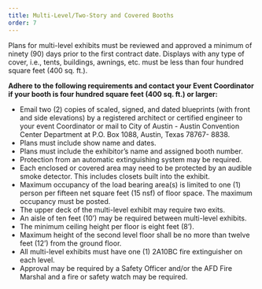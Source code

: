 ```yaml
---
title: Multi-Level/Two-Story and Covered Booths
order: 7
---
```


Plans for multi-level exhibits must be reviewed and approved a minimum of ninety (90) days prior to the first contract date. Displays with any type of cover, i.e., tents, buildings, awnings, etc. must be less than four hundred square feet (400 sq. ft.). 

**Adhere to the following requirements and contact your Event Coordinator if your booth is four hundred square feet (400 sq. ft.) or larger:**
            
- Email two (2) copies of scaled, signed, and dated blueprints (with front and side elevations) by a registered architect or certified engineer to your event Coordinator or mail to City of Austin - Austin Convention Center Department at P.O. Box 1088, Austin, Texas 78767- 8838.
- Plans must include show name and dates.
- Plans must include the exhibitor’s name and assigned booth number.
- Protection from an automatic extinguishing system may be required.
- Each enclosed or covered area may need to be protected by an audible smoke detector. This includes closets built into the exhibit.
- Maximum occupancy of the load bearing area(s) is limited to one (1) person per fifteen net square feet (15 nsf) of floor space. The maximum occupancy must be posted.
- The upper deck of the multi-level exhibit may require two exits.
- An aisle of ten feet (10’) may be required between multi-level exhibits.
- The minimum ceiling height per floor is eight feet (8’).
- Maximum height of the second level floor shall be no more than twelve feet (12’) from the ground floor.
- All multi-level exhibits must have one (1) 2A10BC fire extinguisher on each level.
- Approval may be required by a Safety Officer and/or the AFD Fire Marshal and a fire or safety watch may be required.
